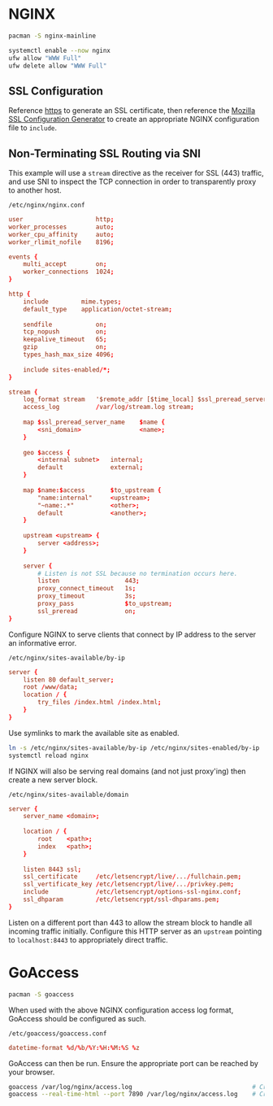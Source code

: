 # NGINX
```bash
pacman -S nginx-mainline

systemctl enable --now nginx
ufw allow "WWW Full"
ufw delete allow "WWW Full"
```

## SSL Configuration

Reference [https](https.md) to generate an SSL certificate, then reference the
[Mozilla SSL Configuration Generator](https://ssl-config.mozilla.org/) to create
an appropriate NGINX configuration file to `include`.

## Non-Terminating SSL Routing via SNI

This example will use a `stream` directive as the receiver for SSL (443) traffic, and use SNI
to inspect the TCP connection in order to transparently proxy to another host.

`/etc/nginx/nginx.conf`
```nginx.conf
user                    http;
worker_processes        auto;
worker_cpu_affinity     auto;
worker_rlimit_nofile    8196;

events {
    multi_accept        on;
    worker_connections  1024;
}

http {
    include         mime.types;
    default_type    application/octet-stream;
    
    sendfile            on;
    tcp_nopush          on;
    keepalive_timeout   65;
    gzip                on;
    types_hash_max_size 4096;
    
    include sites-enabled/*;
}

stream {
    log_format stream   '$remote_addr [$time_local] $ssl_preread_server_name $name';
    access_log          /var/log/stream.log stream;
    
    map $ssl_preread_server_name    $name {
        <sni_domain>                <name>;
    }
    
    geo $access {
        <internal subnet>   internal;
        default             external;
    }
    
    map $name:$access       $to_upstream {
        "name:internal"     <upstream>;
        "~name:.*"          <other>;
        default             <another>;
    }
    
    upstream <upstream> {
        server <address>;
    }
    
    server {
        # Listen is not SSL because no termination occurs here.
        listen                  443;
        proxy_connect_timeout   1s;
        proxy_timeout           3s;
        proxy_pass              $to_upstream;
        ssl_preread             on;
}
```

Configure NGINX to serve clients that connect by IP address to the server an informative error.

`/etc/nginx/sites-available/by-ip`
```nginx.conf
server {
    listen 80 default_server;
    root /www/data;
    location / {
        try_files /index.html /index.html;
    }
}
```

Use symlinks to mark the available site as enabled.

```bash
ln -s /etc/nginx/sites-available/by-ip /etc/nginx/sites-enabled/by-ip
systemctl reload nginx
```

If NGINX will also be serving real domains (and not just proxy'ing) then create a new server block.

`/etc/nginx/sites-available/domain`
```nginx.conf
server {
    server_name <domain>;
    
    location / {
        root    <path>;
        index   <path>;
    }
    
    listen 8443 ssl;
    ssl_certificate     /etc/letsencrypt/live/.../fullchain.pem;
    ssl_vertificate_key /etc/letsencrypt/live/.../privkey.pem;
    include             /etc/letsencrypt/options-ssl-nginx.conf;
    ssl_dhparam         /etc/letsencrypt/ssl-dhparams.pem;
}
```

Listen on a different port than 443 to allow the stream block to handle all incoming traffic
initially.
Configure this HTTP server as an `upstream` pointing to `localhost:8443` to appropriately
direct traffic.

# GoAccess
```bash
pacman -S goaccess
```

When used with the above NGINX configuration access log format, GoAccess should be configured as such.

`/etc/goaccess/goaccess.conf`
```goaccess.conf
datetime-format %d/%b/%Y:%H:%M:%S %z
```

GoAccess can then be run. Ensure the appropriate port can be reached by your browser.
```bash
goaccess /var/log/nginx/access.log                                 # Create site HTML.
goaccess --real-time-html --port 7890 /var/log/nginx/access.log    # Create site HTML that dynamically updates when opened.
```

